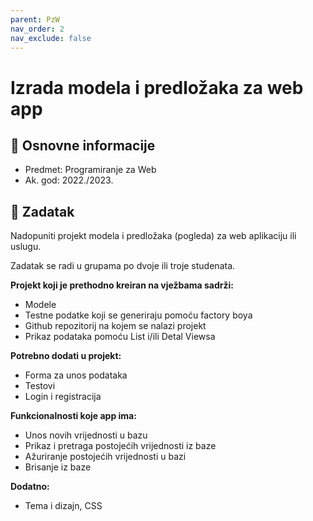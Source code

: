 ```yaml
---
parent: PzW
nav_order: 2
nav_exclude: false
---
```


# Izrada modela i predložaka za web app

## 📢 Osnovne informacije

- Predmet: Programiranje za Web
- Ak. god: 2022./2023.

## 🧾 Zadatak

Nadopuniti projekt modela i predložaka (pogleda) za web aplikaciju ili uslugu.

Zadatak se radi u grupama po dvoje ili troje studenata.

**Projekt koji je prethodno kreiran na vježbama sadrži:**

- Modele
- Testne podatke koji se generiraju pomoću factory boya
- Github repozitorij na kojem se nalazi projekt
- Prikaz podataka pomoću List i/ili Detal Viewsa

**Potrebno dodati u projekt:**

- Forma za unos podataka
- Testovi
- Login i registracija

**Funkcionalnosti koje app ima:**

- Unos novih vrijednosti u bazu
- Prikaz i pretraga postojećih vrijednosti iz baze
- Ažuriranje postojećih vrijednosti u bazi
- Brisanje iz baze

**Dodatno:**

- Tema i dizajn, CSS
